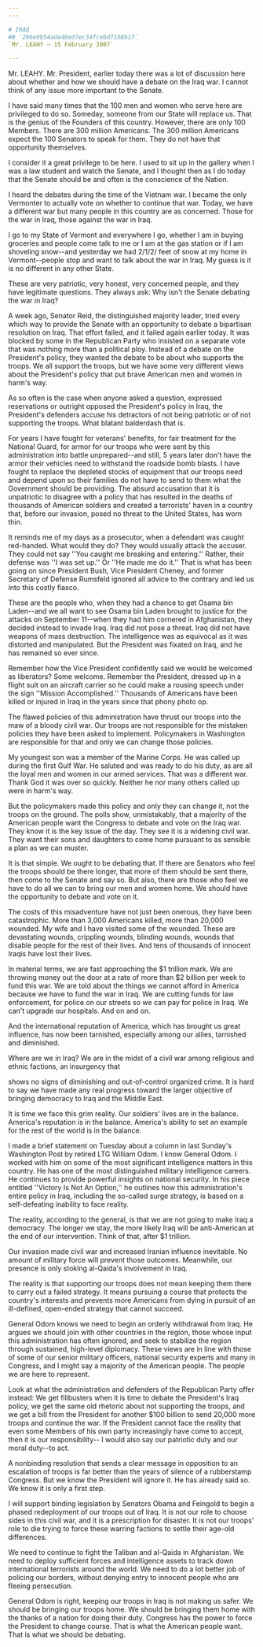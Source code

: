 ```yaml
---
---

# IRAQ
## `206e9b54ade46ed7ec34fcebd71b8b17`
`Mr. LEAHY — 15 February 2007`

---
```



Mr. LEAHY. Mr. President, earlier today there was a lot of discussion 
here about whether and how we should have a debate on the Iraq war. I 
cannot think of any issue more important to the Senate.

I have said many times that the 100 men and women who serve here are 
privileged to do so. Someday, someone from our State will replace us. 
That is the genius of the Founders of this country. However, there are 
only 100 Members. There are 300 million Americans. The 300 million 
Americans expect the 100 Senators to speak for them. They do not have 
that opportunity themselves.

I consider it a great privilege to be here. I used to sit up in the 
gallery when I was a law student and watch the Senate, and I thought 
then as I do today that the Senate should be and often is the 
conscience of the Nation.

I heard the debates during the time of the Vietnam war. I became the 
only Vermonter to actually vote on whether to continue that war. Today, 
we have a different war but many people in this country are as 
concerned. Those for the war in Iraq, those against the war in Iraq.

I go to my State of Vermont and everywhere I go, whether I am in 
buying groceries and people come talk to me or I am at the gas station 
or if I am shoveling snow--and yesterday we had 2/1/2/ feet of snow at 
my home in Vermont--people stop and want to talk about the war in Iraq. 
My guess is it is no different in any other State.

These are very patriotic, very honest, very concerned people, and 
they have legitimate questions. They always ask: Why isn't the Senate 
debating the war in Iraq?

A week ago, Senator Reid, the distinguished majority leader, tried 
every which way to provide the Senate with an opportunity to debate a 
bipartisan resolution on Iraq. That effort failed, and it failed again 
earlier today. It was blocked by some in the Republican Party who 
insisted on a separate vote that was nothing more than a political 
ploy. Instead of a debate on the President's policy, they wanted the 
debate to be about who supports the troops. We all support the troops, 
but we have some very different views about the President's policy that 
put brave American men and women in harm's way.

As so often is the case when anyone asked a question, expressed 
reservations or outright opposed the President's policy in Iraq, the 
President's defenders accuse his detractors of not being patriotic or 
of not supporting the troops. What blatant balderdash that is.

For years I have fought for veterans' benefits, for fair treatment 
for the National Guard, for armor for our troops who were sent by this 
administration into battle unprepared--and still, 5 years later don't 
have the armor their vehicles need to withstand the roadside bomb 
blasts. I have fought to replace the depleted stocks of equipment that 
our troops need and depend upon so their families do not have to send 
to them what the Government should be providing. The absurd accusation 
that it is unpatriotic to disagree with a policy that has resulted in 
the deaths of thousands of American soldiers and created a terrorists' 
haven in a country that, before our invasion, posed no threat to the 
United States, has worn thin.

It reminds me of my days as a prosecutor, when a defendant was caught 
red-handed. What would they do? They would usually attack the accuser. 
They could not say ''You caught me breaking and entering.'' Rather, 
their defense was ''I was set up.'' Or ''He made me do it.'' That is 
what has been going on since President Bush, Vice President Cheney, and 
former Secretary of Defense Rumsfeld ignored all advice to the contrary 
and led us into this costly fiasco.

These are the people who, when they had a chance to get Osama bin 
Laden--and we all want to see Osama bin Laden brought to justice for 
the attacks on September 11--when they had him cornered in Afghanistan, 
they decided instead to invade Iraq. Iraq did not pose a threat. Iraq 
did not have weapons of mass destruction. The intelligence was as 
equivocal as it was distorted and manipulated. But the President was 
fixated on Iraq, and he has remained so ever since.

Remember how the Vice President confidently said we would be welcomed 
as liberators? Some welcome. Remember the President, dressed up in a 
flight suit on an aircraft carrier so he could make a rousing speech 
under the sign ''Mission Accomplished.'' Thousands of Americans have 
been killed or injured in Iraq in the years since that phony photo op.

The flawed policies of this administration have thrust our troops 
into the maw of a bloody civil war. Our troops are not responsible for 
the mistaken policies they have been asked to implement. Policymakers 
in Washington are responsible for that and only we can change those 
policies.

My youngest son was a member of the Marine Corps. He was called up 
during the first Gulf War. He saluted and was ready to do his duty, as 
are all the loyal men and women in our armed services. That was a 
different war. Thank God it was over so quickly. Neither he nor many 
others called up were in harm's way.

But the policymakers made this policy and only they can change it, 
not the troops on the ground. The polls show, unmistakably, that a 
majority of the American people want the Congress to debate and vote on 
the Iraq war. They know it is the key issue of the day. They see it is 
a widening civil war. They want their sons and daughters to come home 
pursuant to as sensible a plan as we can muster.

It is that simple. We ought to be debating that. If there are 
Senators who feel the troops should be there longer, that more of them 
should be sent there, then come to the Senate and say so. But also, 
there are those who feel we have to do all we can to bring our men and 
women home. We should have the opportunity to debate and vote on it.


The costs of this misadventure have not just been onerous, they have 
been catastrophic. More than 3,000 Americans killed, more than 20,000 
wounded. My wife and I have visited some of the wounded. These are 
devastating wounds, crippling wounds, blinding wounds, wounds that 
disable people for the rest of their lives. And tens of thousands of 
innocent Iraqis have lost their lives.

In material terms, we are fast approaching the $1 trillion mark. We 
are throwing money out the door at a rate of more than $2 billion per 
week to fund this war. We are told about the things we cannot afford in 
America because we have to fund the war in Iraq. We are cutting funds 
for law enforcement, for police on our streets so we can pay for police 
in Iraq. We can't upgrade our hospitals. And on and on.

And the international reputation of America, which has brought us 
great influence, has now been tarnished, especially among our allies, 
tarnished and diminished.

Where are we in Iraq? We are in the midst of a civil war among 
religious and ethnic factions, an insurgency that


shows no signs of diminishing and out-of-control organized crime. It is 
hard to say we have made any real progress toward the larger objective 
of bringing democracy to Iraq and the Middle East.

It is time we face this grim reality. Our soldiers' lives are in the 
balance. America's reputation is in the balance. America's ability to 
set an example for the rest of the world is in the balance.

I made a brief statement on Tuesday about a column in last Sunday's 
Washington Post by retired LTG William Odom. I know General Odom. I 
worked with him on some of the most significant intelligence matters in 
this country. He has one of the most distinguished military 
intelligence careers. He continues to provide powerful insights on 
national security. In his piece entitled ''Victory Is Not An Option,'' 
he outlines how this administration's entire policy in Iraq, including 
the so-called surge strategy, is based on a self-defeating inability to 
face reality.

The reality, according to the general, is that we are not going to 
make Iraq a democracy. The longer we stay, the more likely Iraq will be 
anti-American at the end of our intervention. Think of that, after $1 
trillion.

Our invasion made civil war and increased Iranian influence 
inevitable. No amount of military force will prevent those outcomes. 
Meanwhile, our presence is only stoking al-Qaida's involvement in Iraq.

The reality is that supporting our troops does not mean keeping them 
there to carry out a failed strategy. It means pursuing a course that 
protects the country's interests and prevents more Americans from dying 
in pursuit of an ill-defined, open-ended strategy that cannot succeed.

General Odom knows we need to begin an orderly withdrawal from Iraq. 
He argues we should join with other countries in the region, those 
whose input this administration has often ignored, and seek to 
stabilize the region through sustained, high-level diplomacy. These 
views are in line with those of some of our senior military officers, 
national security experts and many in Congress, and I might say a 
majority of the American people. The people we are here to represent.

Look at what the administration and defenders of the Republican Party 
offer instead: We get filibusters when it is time to debate the 
President's Iraq policy, we get the same old rhetoric about not 
supporting the troops, and we get a bill from the President for another 
$100 billion to send 20,000 more troops and continue the war. If the 
President cannot face the reality that even some Members of his own 
party increasingly have come to accept, then it is our responsibility--
I would also say our patriotic duty and our moral duty--to act.


A nonbinding resolution that sends a clear message in opposition to 
an escalation of troops is far better than the years of silence of a 
rubberstamp Congress. But we know the President will ignore it. He has 
already said so. We know it is only a first step.

I will support binding legislation by Senators Obama and Feingold to 
begin a phased redeployment of our troops out of Iraq. It is not our 
role to choose sides in this civil war, and it is a prescription for 
disaster. It is not our troops' role to die trying to force these 
warring factions to settle their age-old differences.

We need to continue to fight the Taliban and al-Qaida in Afghanistan. 
We need to deploy sufficient forces and intelligence assets to track 
down international terrorists around the world. We need to do a lot 
better job of policing our borders, without denying entry to innocent 
people who are fleeing persecution.

General Odom is right, keeping our troops in Iraq is not making us 
safer. We should be bringing our troops home. We should be bringing 
them home with the thanks of a nation for doing their duty. Congress 
has the power to force the President to change course. That is what the 
American people want. That is what we should be debating.
